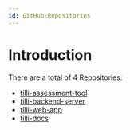 ```yaml
---
id: GitHub-Repositories
---
```


# Introduction

There are a total of 4 Repositories:

- [tilli-assessment-tool](https://github.com/tillioss/tilli-assessment-tool)
- [tilli-backend-server](https://github.com/tillioss/tilli-backend-server)
- [tilli-web-app](https://github.com/tillioss/tilli-web-app)
- [tilli-docs](https://github.com/tillioss/tilli-docs)
